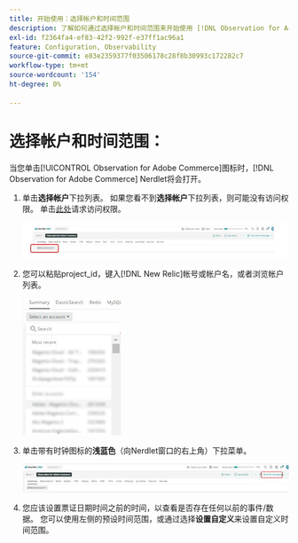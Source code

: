 ```yaml
---
title: 开始使用：选择帐户和时间范围
description: 了解如何通过选择帐户和时间范围来开始使用 [!DNL Observation for Adobe Commerce] Nerdlet。
exl-id: f2364fa4-ef83-42f2-992f-e37ff1ac96a1
feature: Configuration, Observability
source-git-commit: e83e2359377f03506178c28f8b30993c172282c7
workflow-type: tm+mt
source-wordcount: '154'
ht-degree: 0%

---
```


# 选择帐户和时间范围：

当您单击[!UICONTROL Observation for Adobe Commerce]图标时，[!DNL Observation for Adobe Commerce] Nerdlet将会打开。

1. 单击&#x200B;**选择帐户**&#x200B;下拉列表。 如果您看不到&#x200B;**选择帐户**&#x200B;下拉列表，则可能没有访问权限。 单击[此处](https://adobe.sharepoint.com/sites/MG/it/IT%20Services%20Wiki/Requesting%20access%20to%20Magento%20Commerce%20New%20Relic.aspx)请求访问权限。

   ![选择帐户](../../assets/tools/observation-for-adobe-commerce/start-using-1.jpeg)

1. 您可以粘贴project_id，键入[!DNL New Relic]帐号或帐户名，或者浏览帐户列表。

   ![浏览帐户列表](../../assets/tools/observation-for-adobe-commerce/start-using-2.jpg)

1. 单击带有时钟图标的&#x200B;**浅蓝色**（向Nerdlet窗口的右上角）下拉菜单。

   ![单击下拉菜单](../../assets/tools/observation-for-adobe-commerce/start-using-3.jpg)

1. 您应该设置票证日期时间之前的时间，以查看是否存在任何以前的事件/数据。 您可以使用左侧的预设时间范围，或通过选择&#x200B;**设置自定义**&#x200B;来设置自定义时间范围。
